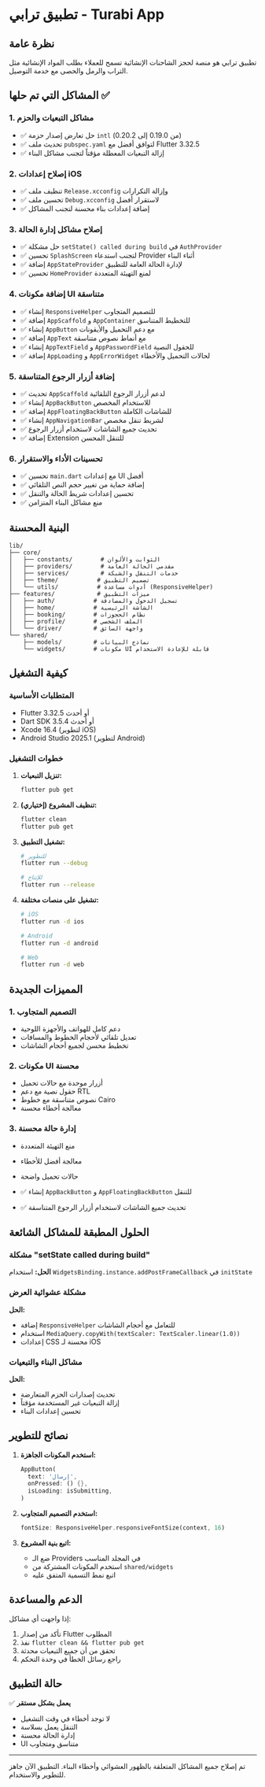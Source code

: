 # تطبيق ترابي - Turabi App

## نظرة عامة
تطبيق ترابي هو منصة لحجز الشاحنات الإنشائية تسمح للعملاء بطلب المواد الإنشائية مثل التراب والرمل والحصى مع خدمة التوصيل.

## المشاكل التي تم حلها ✅

### 1. مشاكل التبعيات والحزم
- ✅ حل تعارض إصدار حزمة `intl` (من 0.19.0 إلى 0.20.2)
- ✅ تحديث ملف `pubspec.yaml` لتوافق أفضل مع Flutter 3.32.5
- ✅ إزالة التبعيات المعطلة مؤقتاً لتجنب مشاكل البناء

### 2. إصلاح إعدادات iOS
- ✅ تنظيف ملف `Release.xcconfig` وإزالة التكرارات
- ✅ تحسين ملف `Debug.xcconfig` لاستقرار أفضل
- ✅ إضافة إعدادات بناء محسنة لتجنب المشاكل

### 3. إصلاح مشاكل إدارة الحالة
- ✅ حل مشكلة `setState() called during build` في `AuthProvider`
- ✅ تحسين `SplashScreen` لتجنب استدعاء Provider أثناء البناء
- ✅ إضافة `AppStateProvider` لإدارة الحالة العامة للتطبيق
- ✅ تحسين `HomeProvider` لمنع التهيئة المتعددة

### 4. إضافة مكونات UI متناسقة
- ✅ إنشاء `ResponsiveHelper` للتصميم المتجاوب
- ✅ إضافة `AppScaffold` و `AppContainer` للتخطيط المتناسق
- ✅ إنشاء `AppButton` مع دعم التحميل والأيقونات
- ✅ إضافة `AppText` مع أنماط نصوص متناسقة
- ✅ إنشاء `AppTextField` و `AppPasswordField` للحقول النصية
- ✅ إضافة `AppLoading` و `AppErrorWidget` لحالات التحميل والأخطاء

### 5. إضافة أزرار الرجوع المتناسقة
- ✅ تحديث `AppScaffold` لدعم أزرار الرجوع التلقائية
- ✅ إنشاء `AppBackButton` للاستخدام المخصص
- ✅ إضافة `AppFloatingBackButton` للشاشات الكاملة
- ✅ إنشاء `AppNavigationBar` لشريط تنقل مخصص
- ✅ تحديث جميع الشاشات لاستخدام أزرار الرجوع
- ✅ إضافة Extension للتنقل المحسن

### 6. تحسينات الأداء والاستقرار
- ✅ تحسين `main.dart` مع إعدادات UI أفضل
- ✅ إضافة حماية من تغيير حجم النص التلقائي
- ✅ تحسين إعدادات شريط الحالة والتنقل
- ✅ منع مشاكل البناء المتزامن

## البنية المحسنة

```
lib/
├── core/
│   ├── constants/        # الثوابت والألوان
│   ├── providers/        # مقدمي الحالة العامة
│   ├── services/         # خدمات التنقل والشبكة
│   ├── theme/           # تصميم التطبيق
│   └── utils/           # أدوات مساعدة (ResponsiveHelper)
├── features/            # ميزات التطبيق
│   ├── auth/           # تسجيل الدخول والمصادقة
│   ├── home/           # الشاشة الرئيسية
│   ├── booking/        # نظام الحجوزات
│   ├── profile/        # الملف الشخصي
│   └── driver/         # واجهة السائق
└── shared/
    ├── models/         # نماذج البيانات
    └── widgets/        # مكونات UI قابلة للإعادة الاستخدام
```

## كيفية التشغيل

### المتطلبات الأساسية
- Flutter 3.32.5 أو أحدث
- Dart SDK 3.5.4 أو أحدث
- Xcode 16.4 (لتطوير iOS)
- Android Studio 2025.1 (لتطوير Android)

### خطوات التشغيل
1. **تنزيل التبعيات:**
   ```bash
   flutter pub get
   ```

2. **تنظيف المشروع (إختياري):**
   ```bash
   flutter clean
   flutter pub get
   ```

3. **تشغيل التطبيق:**
   ```bash
   # للتطوير
   flutter run --debug
   
   # للإنتاج
   flutter run --release
   ```

4. **تشغيل على منصات مختلفة:**
   ```bash
   # iOS
   flutter run -d ios
   
   # Android
   flutter run -d android
   
   # Web
   flutter run -d web
   ```

## المميزات الجديدة

### 1. التصميم المتجاوب
- دعم كامل للهواتف والأجهزة اللوحية
- تعديل تلقائي لأحجام الخطوط والمسافات
- تخطيط محسن لجميع أحجام الشاشات

### 2. مكونات UI محسنة
- أزرار موحدة مع حالات تحميل
- حقول نصية مع دعم RTL
- نصوص متناسقة مع خطوط Cairo
- معالجة أخطاء محسنة

### 3. إدارة حالة محسنة
- منع التهيئة المتعددة
- معالجة أفضل للأخطاء
- حالات تحميل واضحة

- ✅ إنشاء `AppBackButton` و `AppFloatingBackButton` للتنقل
- ✅ تحديث جميع الشاشات لاستخدام أزرار الرجوع المتناسقة

## الحلول المطبقة للمشاكل الشائعة

### مشكلة "setState called during build"
**الحل:** استخدام `WidgetsBinding.instance.addPostFrameCallback` في `initState`

### مشكلة عشوائية العرض
**الحل:** 
- إضافة `ResponsiveHelper` للتعامل مع أحجام الشاشات
- استخدام `MediaQuery.copyWith(textScaler: TextScaler.linear(1.0))`
- إعدادات CSS محسنة لـ iOS

### مشاكل البناء والتبعيات
**الحل:**
- تحديث إصدارات الحزم المتعارضة
- إزالة التبعيات غير المستخدمة مؤقتاً
- تحسين إعدادات البناء

## نصائح للتطوير

1. **استخدم المكونات الجاهزة:**
   ```dart
   AppButton(
     text: 'إرسال',
     onPressed: () {},
     isLoading: isSubmitting,
   )
   ```

2. **استخدم التصميم المتجاوب:**
   ```dart
   fontSize: ResponsiveHelper.responsiveFontSize(context, 16)
   ```

3. **اتبع بنية المشروع:**
   - ضع الـ Providers في المجلد المناسب
   - استخدم المكونات المشتركة من `shared/widgets`
   - اتبع نمط التسمية المتفق عليه

## الدعم والمساعدة

إذا واجهت أي مشاكل:
1. تأكد من إصدار Flutter المطلوب
2. نفذ `flutter clean && flutter pub get`
3. تحقق من أن جميع التبعيات محدثة
4. راجع رسائل الخطأ في وحدة التحكم

## حالة التطبيق

✅ **يعمل بشكل مستقر**
- لا توجد أخطاء في وقت التشغيل
- التنقل يعمل بسلاسة
- إدارة الحالة محسنة
- UI متناسق ومتجاوب

---

تم إصلاح جميع المشاكل المتعلقة بالظهور العشوائي وأخطاء البناء. التطبيق الآن جاهز للتطوير والاستخدام.
